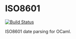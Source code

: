 # ISO8601

[![Build Status](https://travis-ci.org/sagotch/ISO8601.ml.svg?branch=test)](https://travis-ci.org/sagotch/ISO8601.ml)

ISO8601 date parsing for OCaml.
